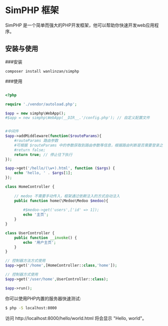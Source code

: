 # SimPHP 框架
SimPHP 是一个简单而强大的PHP开发框架，他可以帮助你快速开发web应用程序。
## 安装与使用

###安装
```base
composer install wanlinzan/simphp
```

###使用
```php

<?php

require './vendor/autoload.php';

$app = new simphp\WebApp();
#$app = new simphp\WebApp(__DIR__.'/config.php'); // 自定义配置文件


#中间件
$app->addMiddleware(function($routeParams){
    #routeParams 路由参数
    #可根据 $routeParams 中的参数获取到路由参数等信息，根据路由判断是否需要登录之类的
    #return false;
    return true; // 停止往下执行
});

$app->get('/hello/(\w+).html', function ($args) {
    echo 'hello, ' . $args[1];
});

class HomeController {
    
    // medoo 不需要手动传入，框架通过依赖注入的方式自动注入
    public function home(\Medoo\Medoo $medoo){
        
        #$medoo->get('users',['id' => 1]);
        echo '主页';
    }
}

class UserController {
    public function __invoke() {
        echo '用户主页';
    }
}

// 控制器方法方式使用
$app->get('/home',[HomeController::class,'home']);

// 控制器方式使用
$app->get('/user/home',UserController::class);

$app->run();
```

你可以使用PHP内置的服务器快速测试:
```bash
$ php -S localhost:8000
```

访问 http://localhost:8000/hello/world.html 将会显示 "Hello, world"。
